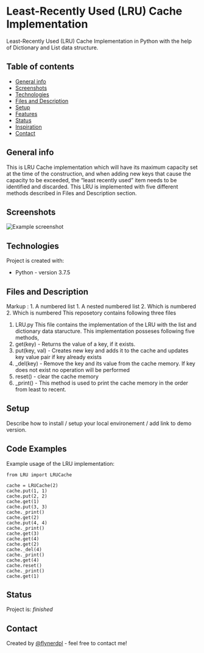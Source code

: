 # Least-Recently Used (LRU) Cache Implementation
Least-Recently Used (LRU) Cache Implementation in Python with the help of Dictionary and List data structure.

## Table of contents
* [General info](#general-info)
* [Screenshots](#screenshots)
* [Technologies](#technologies)
* [Files and Description](#Files-and-Description)
* [Setup](#setup)
* [Features](#features)
* [Status](#status)
* [Inspiration](#inspiration)
* [Contact](#contact)

## General info
This is LRU Cache implementation which will have its maximum capacity set at the time of the construction, and when adding new keys that cause the capacity to be exceeded, the “least recently used” item needs to be identified and discarded. This LRU is implemented with five different methods described in Files and Description section.

## Screenshots
![Example screenshot](./img/screenshot.png)

## Technologies
Project is created with:
* Python - version 3.7.5

## Files and Description
 Markup : 1. A numbered list
              1. A nested numbered list
              2. Which is numbered
          2. Which is numbered
This reposetory contains following three files
1. LRU.py
This file contains the implementation of the LRU with the list and dictionary data staructure. This implementation posseses following five methods,
1. get(key) - Returns the value of a key, if it exists.
2. put(key, val) - Creates new key and adds it to the cache and updates key value pair if key already exists
3. _del(key) - Remove the key and its value from the cache memory. If key does not exist no operation will be performed
4. reset() - clear the cache memory
5. _print() - This method is used to print the cache memory in the order from least to recent.

## Setup
Describe how to install / setup your local environement / add link to demo version.

## Code Examples
Example usage of the LRU implementation:
```
from LRU import LRUCache

cache = LRUCache(2)
cache.put(1, 1)
cache.put(2, 2)
cache.get(1)
cache.put(3, 3)
cache._print()
cache.get(2)
cache.put(4, 4)
cache._print()
cache.get(3)
cache.get(4)
cache.get(2)
cache._del(4)
cache._print()
cache.get(4)
cache.reset()
cache._print()
cache.get(1)
```

## Status
Project is: _finished_

## Contact
Created by [@flynerdpl](https://www.flynerd.pl/) - feel free to contact me!



 
